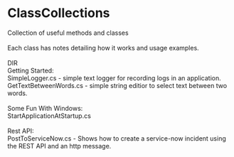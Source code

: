 # ClassCollections<br />
Collection of useful methods and classes<br />
<br />
Each class has notes detailing how it works and usage examples.<br /> 
<br />
DIR<br />
  Getting Started:<br />
    SimpleLogger.cs - simple text logger for recording logs in an application.<br />
    GetTextBetweenWords.cs - simple string editior to select text between two words.<br />
<br />
  Some Fun With Windows:<br />
  StartApplicationAtStartup.cs<br />
<br />
  Rest API:<br />
    PostToServiceNow.cs - Shows how to create a service-now incident using the REST API and an http message. <br />
<br />
